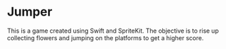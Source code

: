# Jumper

This is a game created using Swift and SpriteKit. 
The objective is to rise up collecting flowers and jumping on the platforms to get a higher score.

